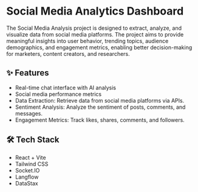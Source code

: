 # Social Media Analytics Dashboard

The Social Media Analysis project is designed to extract, analyze, and visualize data from social media platforms. The project aims to provide meaningful insights into user behavior, trending topics, audience demographics, and engagement metrics, enabling better decision-making for marketers, content creators, and researchers.

## ✨ Features

- Real-time chat interface with AI analysis
- Social media performance metrics
- Data Extraction: Retrieve data from social media platforms via APIs.
- Sentiment Analysis: Analyze the sentiment of posts, comments, and messages.
- Engagement Metrics: Track likes, shares, comments, and followers.

## 🛠️ Tech Stack

- React + Vite
- Tailwind CSS
- Socket.IO
- Langflow
- DataStax
